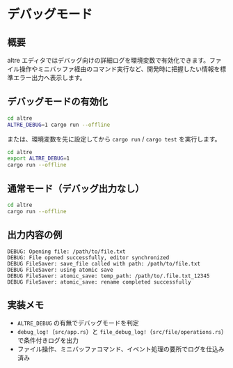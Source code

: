 # デバッグモード

## 概要
altre エディタではデバッグ向けの詳細ログを環境変数で有効化できます。ファイル操作やミニバッファ経由のコマンド実行など、開発時に把握したい情報を標準エラー出力へ表示します。

## デバッグモードの有効化
```bash
cd altre
ALTRE_DEBUG=1 cargo run --offline
```
または、環境変数を先に設定してから `cargo run` / `cargo test` を実行します。

```bash
cd altre
export ALTRE_DEBUG=1
cargo run --offline
```

## 通常モード（デバッグ出力なし）
```bash
cd altre
cargo run --offline
```

## 出力内容の例
```
DEBUG: Opening file: /path/to/file.txt
DEBUG: File opened successfully, editor synchronized
DEBUG FileSaver: save_file called with path: /path/to/file.txt
DEBUG FileSaver: using atomic save
DEBUG FileSaver: atomic_save: temp_path: /path/to/.file.txt_12345
DEBUG FileSaver: atomic_save: rename completed successfully
```

## 実装メモ
- `ALTRE_DEBUG` の有無でデバッグモードを判定
- `debug_log!`（`src/app.rs`）と `file_debug_log!`（`src/file/operations.rs`）で条件付きログを出力
- ファイル操作、ミニバッファコマンド、イベント処理の要所でログを仕込み済み
